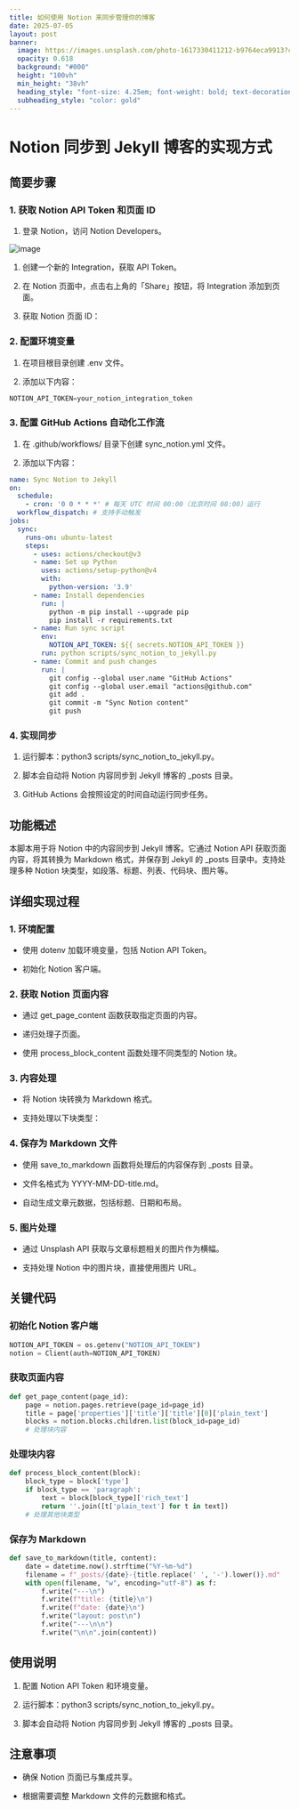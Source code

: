 ```yaml
---
title: 如何使用 Notion 来同步管理你的博客
date: 2025-07-05
layout: post
banner:
  image: https://images.unsplash.com/photo-1617330411212-b9764eca9913?crop=entropy&cs=tinysrgb&fit=max&fm=jpg&ixid=M3w2OTIwMzJ8MHwxfHJhbmRvbXx8fHx8fHx8fDE3NTE2ODk2OTd8&ixlib=rb-4.1.0&q=80&w=1080
  opacity: 0.618
  background: "#000"
  height: "100vh"
  min_height: "38vh"
  heading_style: "font-size: 4.25em; font-weight: bold; text-decoration: underline"
  subheading_style: "color: gold"
---
```


# Notion 同步到 Jekyll 博客的实现方式

## 简要步骤

### 1. 获取 Notion API Token 和页面 ID

1. 登录 Notion，访问 Notion Developers。

![image](https://prod-files-secure.s3.us-west-2.amazonaws.com/a7a0cc5a-89b9-4cda-8686-1fba0ca52f40/d19c1afe-dea5-4312-9333-786b0ba83054/image.png?X-Amz-Algorithm=AWS4-HMAC-SHA256&X-Amz-Content-Sha256=UNSIGNED-PAYLOAD&X-Amz-Credential=ASIAZI2LB4667JY5IR33%2F20250705%2Fus-west-2%2Fs3%2Faws4_request&X-Amz-Date=20250705T042816Z&X-Amz-Expires=3600&X-Amz-Security-Token=IQoJb3JpZ2luX2VjEDIaCXVzLXdlc3QtMiJGMEQCIAkZTxsyslDKR2%2B7ffbu3UMm7qQq3MIGVcsNInyt1a1iAiBeN4BwW0Pu3amTUYK50Ld5V01L1ZqDZWK1NYH4pjvRISr%2FAwg7EAAaDDYzNzQyMzE4MzgwNSIMf30vcMvEz66Gu%2BwgKtwDkj9pi2Utvybo3Rarq%2F22DoYqF1IZSRJkmCVPsR3DE0UE0zxWIj7fGOrHZ%2FvqQKBuQBX7M7jUzsbr9LBPRMxi308%2BycNRIOiW%2BkbBVBfCbk7KSa92t7VPwttxavnF0lfiYXesTCYVU8hvfSn2BUVZYlLRnQ6VrLZ5w2I2Zg26HRwG4LhIePPUgkXtpcsoVTDha%2BWW1zB17u2VL7PBX8SDLA%2Bu5XC6FuEK4f2cGxwTbbDl7hQMNtDIz%2FIo4uTYvzK6fGWDtLjukKHZP%2B3crSsCnulXBk%2Fbmn5Ivk9q1uki134xc2Mb7p5G5D3lFv4%2BrRGHv5WAnDMoFywbHfCb1KijN25yqc5zRDL7GhXrhv%2Bi4O9qQ%2F6IFdPEdaEQEQx47URjQhUusIB6LccXaKI4Nzu%2BlLgn54Do3JB6yBFxU1X61JP9iYcvTdxrhyM2T7Ne7VXQ75TDla8eyxgjaeuwO6qvLEGOSYvZ3NK5QbMRgO4UBoPzkCBfubCUOo4KZ2zPCbPhuFRLB0zOPdmE4OjoofLLtdGcfQ23BCH1Jra3WdspRQGMA0cYjGW5a9I7Zh3JDxg22t1j%2FcznGrUjF1YCSCDcdCdeOL8VYhqJsP4fTW2h7OX1ntmpTIHVdTuByaswtY6iwwY6pgEAQkIre6c0v%2BjAbzOYB0gHGRhKE%2F897mK9QfPCwlVZVHMtNxnaoxzW%2B7NHjpAqzer0vso8uNwrf6NdRJ1Su4356puTGSD0%2BVr1YwRi16d7t1gTyzQrtoLS7C4vtc0F7yzqP2R7Z5WDkhg53BbiaInH52PcEZz4cMopzcK1Smcurshw3WSjAqpRbFK0vjUI8YOuIM8k0YCdYZFSREzYWu85SEEsVaDG&X-Amz-Signature=adf399c155039bc4e4a267bd2180bff6a47c0d1b2d63744e437e790fe7b206bf&X-Amz-SignedHeaders=host&x-amz-checksum-mode=ENABLED&x-id=GetObject)

1. 创建一个新的 Integration，获取 API Token。

1. 在 Notion 页面中，点击右上角的「Share」按钮，将 Integration 添加到页面。

1. 获取 Notion 页面 ID：


### 2. 配置环境变量

1. 在项目根目录创建 .env 文件。

1. 添加以下内容：

```javascript
NOTION_API_TOKEN=your_notion_integration_token
```

### 3. 配置 GitHub Actions 自动化工作流

1. 在 .github/workflows/ 目录下创建 sync_notion.yml 文件。

1. 添加以下内容：

```yaml
name: Sync Notion to Jekyll
on:
  schedule:
    - cron: '0 0 * * *' # 每天 UTC 时间 00:00（北京时间 08:00）运行
  workflow_dispatch: # 支持手动触发
jobs:
  sync:
    runs-on: ubuntu-latest
    steps:
      - uses: actions/checkout@v3
      - name: Set up Python
        uses: actions/setup-python@v4
        with:
          python-version: '3.9'
      - name: Install dependencies
        run: |
          python -m pip install --upgrade pip
          pip install -r requirements.txt
      - name: Run sync script
        env:
          NOTION_API_TOKEN: ${{ secrets.NOTION_API_TOKEN }}
        run: python scripts/sync_notion_to_jekyll.py
      - name: Commit and push changes
        run: |
          git config --global user.name "GitHub Actions"
          git config --global user.email "actions@github.com"
          git add .
          git commit -m "Sync Notion content"
          git push
```

### 4. 实现同步

1. 运行脚本：python3 scripts/sync_notion_to_jekyll.py。

1. 脚本会自动将 Notion 内容同步到 Jekyll 博客的 _posts 目录。

1. GitHub Actions 会按照设定的时间自动运行同步任务。

## 功能概述

本脚本用于将 Notion 中的内容同步到 Jekyll 博客。它通过 Notion API 获取页面内容，将其转换为 Markdown 格式，并保存到 Jekyll 的 _posts 目录中。支持处理多种 Notion 块类型，如段落、标题、列表、代码块、图片等。

## 详细实现过程

### 1. 环境配置

- 使用 dotenv 加载环境变量，包括 Notion API Token。

- 初始化 Notion 客户端。

### 2. 获取 Notion 页面内容

- 通过 get_page_content 函数获取指定页面的内容。

- 递归处理子页面。

- 使用 process_block_content 函数处理不同类型的 Notion 块。

### 3. 内容处理

- 将 Notion 块转换为 Markdown 格式。

- 支持处理以下块类型：


### 4. 保存为 Markdown 文件

- 使用 save_to_markdown 函数将处理后的内容保存到 _posts 目录。

- 文件名格式为 YYYY-MM-DD-title.md。

- 自动生成文章元数据，包括标题、日期和布局。

### 5. 图片处理

- 通过 Unsplash API 获取与文章标题相关的图片作为横幅。

- 支持处理 Notion 中的图片块，直接使用图片 URL。

## 关键代码

### 初始化 Notion 客户端

```python
NOTION_API_TOKEN = os.getenv("NOTION_API_TOKEN")
notion = Client(auth=NOTION_API_TOKEN)
```

### 获取页面内容

```python
def get_page_content(page_id):
    page = notion.pages.retrieve(page_id=page_id)
    title = page['properties']['title']['title'][0]['plain_text']
    blocks = notion.blocks.children.list(block_id=page_id)
    # 处理块内容
```

### 处理块内容

```python
def process_block_content(block):
    block_type = block['type']
    if block_type == 'paragraph':
        text = block[block_type]['rich_text']
        return ''.join([t['plain_text'] for t in text])
    # 处理其他块类型
```

### 保存为 Markdown

```python
def save_to_markdown(title, content):
    date = datetime.now().strftime("%Y-%m-%d")
    filename = f"_posts/{date}-{title.replace(' ', '-').lower()}.md"
    with open(filename, "w", encoding="utf-8") as f:
        f.write("---\n")
        f.write(f"title: {title}\n")
        f.write(f"date: {date}\n")
        f.write("layout: post\n")
        f.write("---\n\n")
        f.write("\n\n".join(content))
```

## 使用说明

1. 配置 Notion API Token 和环境变量。

1. 运行脚本：python3 scripts/sync_notion_to_jekyll.py。

1. 脚本会自动将 Notion 内容同步到 Jekyll 博客的 _posts 目录。

## 注意事项

- 确保 Notion 页面已与集成共享。

- 根据需要调整 Markdown 文件的元数据和格式。